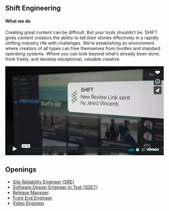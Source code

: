 ## Shift Engineering

#### What we do

Creating great content can be difficult. But your tools shouldn’t be. SHIFT gives content creators the ability to tell their stories effectively in a rapidly shifting industry rife with challenges. We’re establishing an environment where creators of all types can free themselves from hurdles and standard operating systems. Where you can look beyond what’s already been done, think freely, and develop exceptional, valuable creative.

[![Shift preview](video-posterframe.png)](https://player.vimeo.com/video/263275143?badge=0&byline=0&portrait=0&title=0 "Video Title")

## Openings
* [Site Reliability Engineer (SRE)](description-sre.md)
* [Software Design Engineer in Test (SDET)](description-sre.md)
* [Release Manager](description-sre.md)
* [Front End Engineer](description-sre.md)
* [Video Engineer](description-sre.md)

